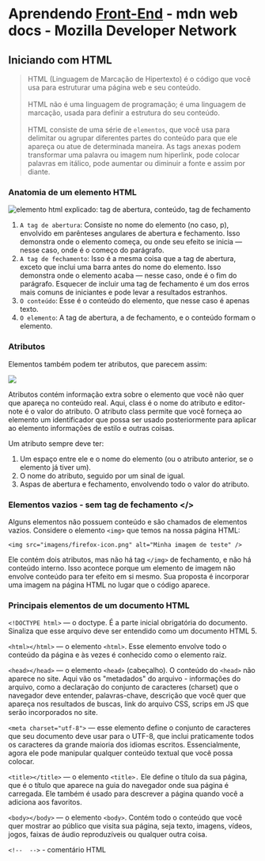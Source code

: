 # Aprendendo [Front-End](https://developer.mozilla.org/pt-BR/docs/Learn/Getting_started_with_the_web) - mdn web docs - Mozilla Developer Network

## Iniciando com HTML

> HTML (Linguagem de Marcação de Hipertexto) é o código que você usa para estruturar uma página web e seu conteúdo.<br><br>
> HTML não é uma linguagem de programação; é uma linguagem de marcação, usada para definir a estrutura do seu conteúdo.<br><br>
> HTML consiste de uma série de `elementos`, que você usa para delimitar ou agrupar diferentes partes do conteúdo para que ele apareça ou atue de determinada maneira. As tags anexas podem transformar uma palavra ou imagem num hiperlink, pode colocar palavras em itálico, pode aumentar ou diminuir a fonte e assim por diante.

### Anatomia de um elemento HTML
![elemento html explicado: tag de abertura, conteúdo, tag de fechamento](https://developer.mozilla.org/pt-BR/docs/Learn/Getting_started_with_the_web/HTML_basics/gato-rabujento-pequeno.png)

1. `A tag de abertura`: Consiste no nome do elemento (no caso, p), envolvido em parênteses angulares de abertura e fechamento. Isso demonstra onde o elemento começa, ou onde seu efeito se inicia — nesse caso, onde é o começo do parágrafo.
2. `A tag de fechamento`: Isso é a mesma coisa que a tag de abertura, exceto que inclui uma barra antes do nome do elemento. Isso demonstra onde o elemento acaba — nesse caso, onde é o fim do parágrafo. Esquecer de incluir uma tag de fechamento é um dos erros mais comuns de iniciantes e pode levar a resultados estranhos.
3. `O conteúdo`: Esse é o conteúdo do elemento, que nesse caso é apenas texto.
4. `O elemento`: A tag de abertura, a de fechamento, e o conteúdo formam o elemento.

### Atributos
Elementos também podem ter atributos, que parecem assim:

![](https://developer.mozilla.org/pt-BR/docs/Learn/Getting_started_with_the_web/HTML_basics/gato-rabujento-atributo-pequeno.png)

Atributos contém informação extra sobre o elemento que você não quer que apareça no conteúdo real. Aqui, class é o nome do atributo e editor-note é o valor do atributo. O atributo class permite que você forneça ao elemento um identificador que possa ser usado posteriormente para aplicar ao elemento informações de estilo e outras coisas.

Um atributo sempre deve ter:

1. Um espaço entre ele e o nome do elemento (ou o atributo anterior, se o elemento já tiver um).
2. O nome do atributo, seguido por um sinal de igual.
3. Aspas de abertura e fechamento, envolvendo todo o valor do atributo.

### Elementos vazios - sem tag de fechamento </>
Alguns elementos não possuem conteúdo e são chamados de elementos vazios. Considere o elemento `<img>` que temos na nossa página HTML:

`<img src="imagens/firefox-icon.png" alt="Minha imagem de teste" />`

Ele contém dois atributos, mas não há tag `</img>` de fechamento, e não há conteúdo interno. Isso acontece porque um elemento de imagem não envolve conteúdo para ter efeito em si mesmo. Sua proposta é incorporar uma imagem na página HTML no lugar que o código aparece.


### Principais elementos de um documento HTML

`<!DOCTYPE html>` — o doctype. É a parte inicial obrigatória do documento. Sinaliza que esse arquivo deve ser entendido como um documento HTML 5.

`<html></html>` — o elemento `<html>`. Esse elemento envolve todo o conteúdo da página e às vezes é conhecido como o elemento raiz.

`<head></head>` — o elemento `<head>` (cabeçalho). O conteúdo do `<head>` não aparece no site. Aqui vão os "metadados" do arquivo - informações do arquivo, como a declaração do conjunto de caracteres (charset) que o navegador deve entender, palavras-chave, descrição que você quer que apareça nos resultados de buscas, link do arquivo CSS, scrips em JS que serão incorporados no site.

`<meta charset="utf-8">` — esse elemento define o conjunto de caracteres que seu documento deve usar para o UTF-8, que inclui praticamente todos os caracteres da grande maioria dos idiomas escritos. Essencialmente, agora ele pode manipular qualquer conteúdo textual que você possa colocar.

`<title></title>` — o elemento `<title>.` Ele define o título da sua página, que é o título que aparece na guia do navegador onde sua página é carregada. Ele também é usado para descrever a página quando você a adiciona aos favoritos.

`<body></body>` — o elemento `<body>`. Contém todo o conteúdo que você quer mostrar ao público que visita sua página, seja texto, imagens, vídeos, jogos, faixas de áudio reproduzíveis ou qualquer outra coisa.

`<!--  -->` - comentário HTML